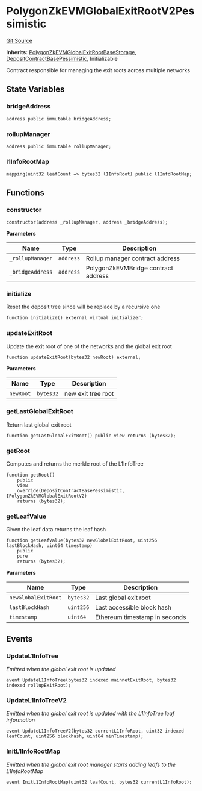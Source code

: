 # PolygonZkEVMGlobalExitRootV2Pessimistic
[Git Source](https://github.com/agglayer/agglayer-contracts/blob/a8bf2955890e7123a84542ced57636d763299651/contracts/v2/previousVersions/pessimistic/PolygonZkEVMGlobalExitRootV2Pessimistic.sol)

**Inherits:**
[PolygonZkEVMGlobalExitRootBaseStorage](/contracts/v2/lib/PolygonZkEVMGlobalExitRootBaseStorage.sol/abstract.PolygonZkEVMGlobalExitRootBaseStorage.md), [DepositContractBasePessimistic](/contracts/v2/previousVersions/pessimistic/DepositContractBasePessimistic.sol/contract.DepositContractBasePessimistic.md), Initializable

Contract responsible for managing the exit roots across multiple networks


## State Variables
### bridgeAddress

```solidity
address public immutable bridgeAddress;
```


### rollupManager

```solidity
address public immutable rollupManager;
```


### l1InfoRootMap

```solidity
mapping(uint32 leafCount => bytes32 l1InfoRoot) public l1InfoRootMap;
```


## Functions
### constructor


```solidity
constructor(address _rollupManager, address _bridgeAddress);
```
**Parameters**

|Name|Type|Description|
|----|----|-----------|
|`_rollupManager`|`address`|Rollup manager contract address|
|`_bridgeAddress`|`address`|PolygonZkEVMBridge contract address|


### initialize

Reset the deposit tree since will be replace by a recursive one


```solidity
function initialize() external virtual initializer;
```

### updateExitRoot

Update the exit root of one of the networks and the global exit root


```solidity
function updateExitRoot(bytes32 newRoot) external;
```
**Parameters**

|Name|Type|Description|
|----|----|-----------|
|`newRoot`|`bytes32`|new exit tree root|


### getLastGlobalExitRoot

Return last global exit root


```solidity
function getLastGlobalExitRoot() public view returns (bytes32);
```

### getRoot

Computes and returns the merkle root of the L1InfoTree


```solidity
function getRoot()
    public
    view
    override(DepositContractBasePessimistic, IPolygonZkEVMGlobalExitRootV2)
    returns (bytes32);
```

### getLeafValue

Given the leaf data returns the leaf hash


```solidity
function getLeafValue(bytes32 newGlobalExitRoot, uint256 lastBlockHash, uint64 timestamp)
    public
    pure
    returns (bytes32);
```
**Parameters**

|Name|Type|Description|
|----|----|-----------|
|`newGlobalExitRoot`|`bytes32`|Last global exit root|
|`lastBlockHash`|`uint256`|Last accessible block hash|
|`timestamp`|`uint64`|Ethereum timestamp in seconds|


## Events
### UpdateL1InfoTree
*Emitted when the global exit root is updated*


```solidity
event UpdateL1InfoTree(bytes32 indexed mainnetExitRoot, bytes32 indexed rollupExitRoot);
```

### UpdateL1InfoTreeV2
*Emitted when the global exit root is updated with the L1InfoTree leaf information*


```solidity
event UpdateL1InfoTreeV2(bytes32 currentL1InfoRoot, uint32 indexed leafCount, uint256 blockhash, uint64 minTimestamp);
```

### InitL1InfoRootMap
*Emitted when the global exit root manager starts adding leafs to the L1InfoRootMap*


```solidity
event InitL1InfoRootMap(uint32 leafCount, bytes32 currentL1InfoRoot);
```

